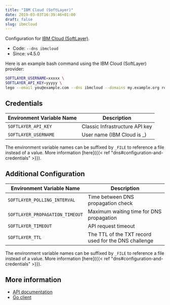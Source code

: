 ```yaml
---
title: "IBM Cloud (SoftLayer)"
date: 2019-03-03T16:39:46+01:00
draft: false
slug: ibmcloud
---
```


<!-- THIS DOCUMENTATION IS AUTO-GENERATED. PLEASE DO NOT EDIT. -->
<!-- providers/dns/ibmcloud/ibmcloud.toml -->
<!-- THIS DOCUMENTATION IS AUTO-GENERATED. PLEASE DO NOT EDIT. -->


Configuration for [IBM Cloud (SoftLayer)](https://www.ibm.com/cloud/).


<!--more-->

- Code: `--dns ibmcloud`
- Since: v4.5.0


Here is an example bash command using the IBM Cloud (SoftLayer) provider:

```bash
SOFTLAYER_USERNAME=xxxxx \
SOFTLAYER_API_KEY=yyyyy \
lego --email you@example.com --dns ibmcloud --domains my.example.org run
```




## Credentials

| Environment Variable Name | Description |
|-----------------------|-------------|
| `SOFTLAYER_API_KEY` | Classic Infrastructure API key |
| `SOFTLAYER_USERNAME` | User name (IBM Cloud is <accountID>_<emailAddress>) |

The environment variable names can be suffixed by `_FILE` to reference a file instead of a value.
More information [here]({{< ref "dns#configuration-and-credentials" >}}).


## Additional Configuration

| Environment Variable Name | Description |
|--------------------------------|-------------|
| `SOFTLAYER_POLLING_INTERVAL` | Time between DNS propagation check |
| `SOFTLAYER_PROPAGATION_TIMEOUT` | Maximum waiting time for DNS propagation |
| `SOFTLAYER_TIMEOUT` | API request timeout |
| `SOFTLAYER_TTL` | The TTL of the TXT record used for the DNS challenge |

The environment variable names can be suffixed by `_FILE` to reference a file instead of a value.
More information [here]({{< ref "dns#configuration-and-credentials" >}}).




## More information

- [API documentation](https://cloud.ibm.com/docs/dns?topic=dns-getting-started-with-the-dns-api)
- [Go client](https://github.com/softlayer/softlayer-go)

<!-- THIS DOCUMENTATION IS AUTO-GENERATED. PLEASE DO NOT EDIT. -->
<!-- providers/dns/ibmcloud/ibmcloud.toml -->
<!-- THIS DOCUMENTATION IS AUTO-GENERATED. PLEASE DO NOT EDIT. -->
